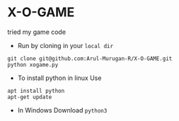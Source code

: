 # X-O-GAME
tried my game code

* Run by cloning in your `local dir`
```
git clone git@github.com:Arul-Murugan-R/X-O-GAME.git
python xogame.py
```

* To install python in linux 
Use
```
apt install python 
apt-get update
```

* In Windows Download `python3`
